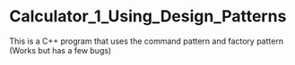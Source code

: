 # Calculator_1_Using_Design_Patterns
This is a C++ program that uses the command pattern and factory pattern (Works but has a few bugs)
